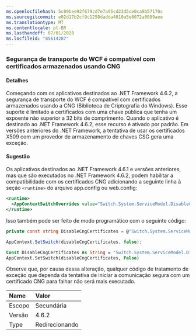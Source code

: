 ```yaml
---
ms.openlocfilehash: 5c09bee92f679cd7e7a95cd23d5ce0ca9b57170c
ms.sourcegitcommit: e02d17b2cf9c1258dadda4810a5e6072a0089aee
ms.translationtype: MT
ms.contentlocale: pt-BR
ms.lasthandoff: 07/01/2020
ms.locfileid: "85614287"
---
```

### <a name="wcf-transport-security-supports-certificates-stored-using-cng"></a>Segurança de transporte do WCF é compatível com certificados armazenados usando CNG

#### <a name="details"></a>Detalhes

Começando com os aplicativos destinados ao .NET Framework 4.6.2, a segurança de transporte do WCF é compatível com certificados armazenados usando a CNG (Biblioteca de Criptografia do Windows). Esse suporte é limitado a certificados com uma chave pública que tenha um expoente não superior a 32 bits de comprimento. Quando o aplicativo é destinado ao .NET Framework 4.6.2, esse recurso é ativado por padrão. Em versões anteriores do .NET Framework, a tentativa de usar os certificados X509 com um provedor de armazenamento de chaves CSG gera uma exceção.

#### <a name="suggestion"></a>Sugestão

Os aplicativos destinados ao .NET Framework 4.6.1 e versões anteriores, mas que são executados no .NET Framework 4.6.2, podem habilitar a compatibilidade com os certificados CNG adicionando a seguinte linha à seção `<runtime>` do arquivo app.config ou web.config:

```xml
<runtime>
  <AppContextSwitchOverrides value="Switch.System.ServiceModel.DisableCngCertificates=false" />
</runtime>
```

Isso também pode ser feito de modo programático com o seguinte código:

```csharp
private const string DisableCngCertificates = @"Switch.System.ServiceModel.DisableCngCertificate";

AppContext.SetSwitch(disableCngCertificates, false);
```

```vb
Const DisableCngCertificates As String = "Switch.System.ServiceModel.DisableCngCertificates"
AppContext.SetSwitch(disableCngCertificates, False)
```

Observe que, por causa dessa alteração, qualquer código de tratamento de exceção que dependa da tentativa de iniciar a comunicação segura com um certificado CNG para falhar não será mais executado.

| Name    | Valor       |
|:--------|:------------|
| Escopo   | Secundária       |
| Versão | 4.6.2       |
| Type    | Redirecionando |
